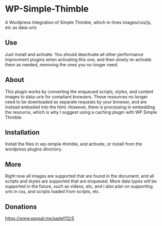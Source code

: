 # WP-Simple-Thimble
A Wordpress Integration of Simple Thimble, which in-lines images/css/js, etc as data-uris

## Use
Just install and activate. You should deactivate all other performance improvment plugins when activating this one, and then slowly re-activate them as needed, removing the ones you no longer need.

## About
This plugin works by converting the enqueued scripts, styles, and content images to data-uris for compliant browsers. These resources no longer need to be downloaded as separate requests by your browser, and are instead embeded into the html. However, there is processing in embedding the resource, which is why I suggest using a caching plugin with WP Simple Thimble.

## Installation
Install the files in wp-simple-thimble, and activate, or install from the wordpress plugins directory.

## More
Right now all images are supported that are found in the document, and all scripts and styles are supported that are enqueued. More data types will be supported in the future, such as videos, etc, and I also plan on supporting urls in css, and scripts loaded from scripts, etc.

## Donations
https://www.paypal.me/aadel112/5

